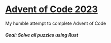# [Advent of Code 2023](https://adventofcode.com)
My humble attempt to complete Advent of Code

##### Goal: Solve all puzzles using Rust
